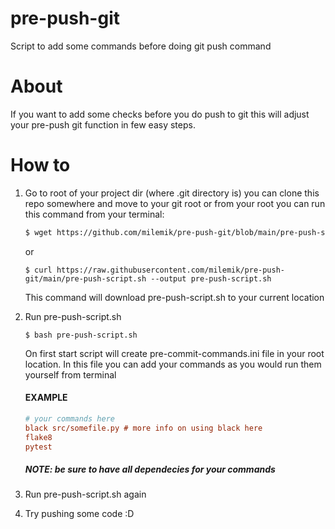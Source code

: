 # pre-push-git
Script to add some commands before doing git push command

# About

If you want to add some checks before you do push to git this will adjust your pre-push git function in few easy steps.

# How to

1. Go to root of your project dir (where .git directory is)
you can clone this repo somewhere and move to your git root or from your root you can run this command from your terminal:
    ```bash
    $ wget https://github.com/milemik/pre-push-git/blob/main/pre-push-script.sh
    ```
    or
    ```shell
    $ curl https://raw.githubusercontent.com/milemik/pre-push-git/main/pre-push-script.sh --output pre-push-script.sh
    ```
    This command will download pre-push-script.sh to your current location

2. Run pre-push-script.sh
    ```shell
    $ bash pre-push-script.sh
    ```

    On first start script will create pre-commit-commands.ini file in your root location. In this file you can add your commands as you would run them yourself from terminal
    
    #### EXAMPLE
    ```ini
    # your commands here
    black src/somefile.py # more info on using black here
    flake8
    pytest
    ```
    ##### NOTE: be sure to have all dependecies for your commands
3. Run pre-push-script.sh again
4. Try pushing some code :D
